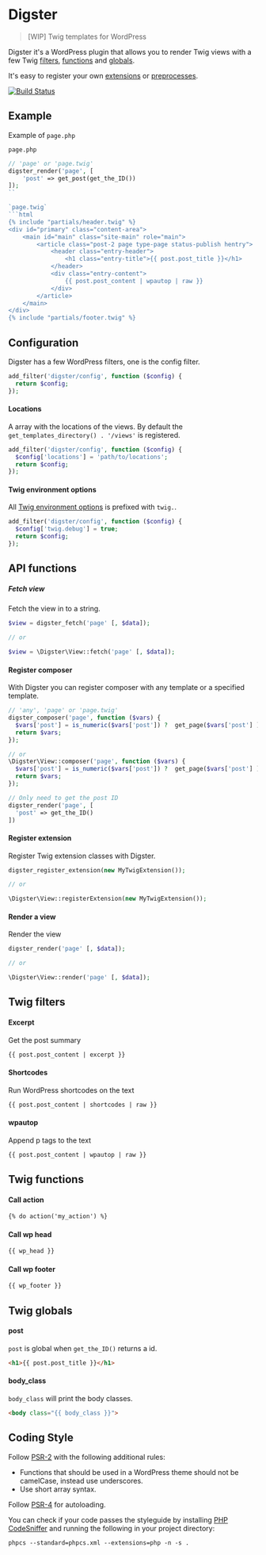 # Digster

> [WIP] Twig templates for WordPress

Digster it's a WordPress plugin that allows you to render Twig views with a
few Twig [filters](#twig-filters), [functions](#twig-functions) and [globals](#twig-globals).

It's easy to register your own [extensions](#register-extension) or [preprocesses](#register-preprocess).

[![Build Status](https://travis-ci.org/frozzare/digster.svg?branch=master)](https://travis-ci.org/frozzare/digster)

## Example

Example of `page.php`

`page.php`
```php
// 'page' or 'page.twig'
digster_render('page', [
	'post' => get_post(get_the_ID())
]);
``

`page.twig`
```html
{% include "partials/header.twig" %}
<div id="primary" class="content-area">
	<main id="main" class="site-main" role="main">
		<article class="post-2 page type-page status-publish hentry">
			<header class="entry-header">
				<h1 class="entry-title">{{ post.post_title }}</h1>
			</header>
			<div class="entry-content">
				{{ post.post_content | wpautop | raw }}
			</div>
		</article>
	</main>
</div>
{% include "partials/footer.twig" %}
```

## Configuration

Digster has a few WordPress filters, one is the config filter.

```php
add_filter('digster/config', function ($config) {
  return $config;
});
```

#### Locations

A array with the locations of the views. By default
the `get_templates_directory() . '/views'` is registered.

```php
add_filter('digster/config', function ($config) {
  $config['locations'] = 'path/to/locations';
  return $config;
});
```

#### Twig environment options

All [Twig environment options](http://twig.sensiolabs.org/doc/api.html#environment-options) is prefixed with `twig.`.

```php
add_filter('digster/config', function ($config) {
  $config['twig.debug'] = true;
  return $config;
});
```

## API functions

##### Fetch view

Fetch the view in to a string.

```php
$view = digster_fetch('page' [, $data]);

// or

$view = \Digster\View::fetch('page' [, $data]);
```

#### Register composer

With Digster you can register composer with any template or a specified template.

```php
// 'any', 'page' or 'page.twig'
digster_composer('page', function ($vars) {
  $vars['post'] = is_numeric($vars['post']) ?  get_page($vars['post'] ) : $vars['post'];
  return $vars;
});

// or
\Digster\View::composer('page', function ($vars) {
  $vars['post'] = is_numeric($vars['post']) ?  get_page($vars['post'] ) : $vars['post'];
  return $vars;
});

// Only need to get the post ID
digster_render('page', [
  'post' => get_the_ID()
])
```

#### Register extension

Register Twig extension classes with Digster.

```php
digster_register_extension(new MyTwigExtension());

// or

\Digster\View::registerExtension(new MyTwigExtension());
```

#### Render a view

Render the view

```php
digster_render('page' [, $data]);

// or

\Digster\View::render('page' [, $data]);
```

## Twig filters

#### Excerpt

Get the post summary

```html
{{ post.post_content | excerpt }}
```

#### Shortcodes

Run WordPress shortcodes on the text

```html
{{ post.post_content | shortcodes | raw }}
```
#### wpautop

Append p tags to the text

```html
{{ post.post_content | wpautop | raw }}
```

## Twig functions

#### Call action

```html
{% do action('my_action') %}
```

#### Call wp head

```html
{{ wp_head }}
```

#### Call wp footer

```html
{{ wp_footer }}
```

## Twig globals

#### post

`post` is global when `get_the_ID()` returns a id.

```html
<h1>{{ post.post_title }}</h1>
```

#### body_class

`body_class` will print the body classes.

```html
<body class="{{ body_class }}">
```

## Coding Style

Follow [PSR-2](http://www.php-fig.org/psr/psr-2/) with the following additional rules:

- Functions that should be used in a WordPress theme should not be camelCase, instead use underscores.
- Use short array syntax.

Follow [PSR-4](http://www.php-fig.org/psr/psr-4/) for autoloading.

You can check if your code passes the styleguide by installing [PHP CodeSniffer](https://github.com/squizlabs/PHP_CodeSniffer) and running the following in your project directory:

```
phpcs --standard=phpcs.xml --extensions=php -n -s .
```
